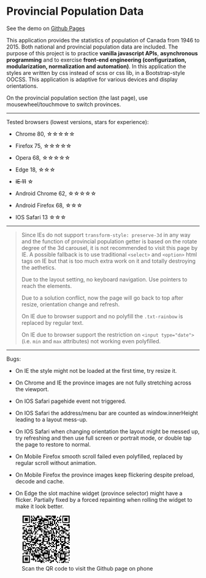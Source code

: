 # Provincial Population Data

See the demo on [Github Pages](https://legenddaniel.github.io/provincial-population-canada/)

This application provides the statistics of population of Canada from 1946 to 2015. Both national and provincial population data are included. The purpose of this project is to practice <strong>vanilla javascript APIs</strong>, <strong>asynchronous programming</strong> and to exercise <strong>front-end engineering (configurization, modularization, normalization and automation)</strong>. In this application the styles are written by css instead of scss or css lib, in a Bootstrap-style OOCSS. This application is adaptive for various devices and display orientations.

On the provincial population section (the last page), use mousewheel/touchmove to switch provinces.

---

Tested browsers (lowest versions, stars for experience):

- Chrome 80, ☆☆☆☆☆

- Firefox 75, ☆☆☆☆☆

- Opera 68, ☆☆☆☆☆

- Edge 18, ☆☆☆

- ~~IE 11~~ ☆

- Android Chrome 62, ☆☆☆☆☆

- Android Firefox 68, ☆☆☆

- IOS Safari 13 ☆☆☆

---

<blockquote>

Since IEs do not support `transform-style: preserve-3d` in any way and the function of provincial population getter is based on the rotate degree of the 3d carousel, it is not recommended to visit this page by IE. A possible fallback is to use traditional `<select>` and `<option>` html tags on IE but that is too much extra work on it and totally destroying the aethetics.

Due to the layout setting, no keyboard navigation. Use pointers to reach the elements.

Due to a solution conflict, now the page will go back to top after resize, orientation change and refresh.

On IE due to browser support and no polyfill the `.txt-rainbow` is replaced by regular text.

On IE due to browser support the restriction on `<input type="date">` (i.e. `min` and `max` attributes) not working even polyfilled.

</blockquote>

---

Bugs:

- On IE the style might not be loaded at the first time, try resize it.

- On Chrome and IE the province images are not fully stretching across the viewport.

- On IOS Safari pagehide event not triggered.

- On IOS Safari the address/menu bar are counted as window.innerHeight leading to a layout mess-up.

- On IOS Safari when changing orientation the layout might be messed up, try refreshing and then use full screen or portrait mode, or double tap the page to restore to normal.

- On Mobile Firefox smooth scroll failed even polyfilled, replaced by regular scroll without animation.
    
- On Mobile Firefox the province images keep flickering despite preload, decode and cache.

- On Edge the slot machine widget (province selector) might have a flicker. Partially fixed by a forced repainting when rolling the widget to make it look better.


<figure>
    <img src="qr-page.png" alt="QR-code for mobile visit">
    <figcaption>Scan the QR code to visit the Github page on phone</figcaption>
</figure>
